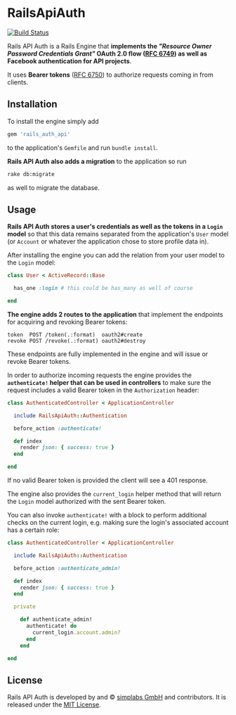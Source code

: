 # RailsApiAuth

[![Build Status](https://travis-ci.org/simplabs/rails_api_auth.svg)](https://travis-ci.org/simplabs/rails_api_auth)

Rails API Auth is a Rails Engine that __implements the _"Resource Owner
Password Credentials Grant"_ OAuth 2.0 flow
([RFC 6749](http://tools.ietf.org/html/rfc6749#section-4.3)) as well as
Facebook authentication for API projects__.

It uses __Bearer tokens__ ([RFC 6750](http://tools.ietf.org/html/rfc6750)) to
authorize requests coming in from clients.

## Installation

To install the engine simply add

```ruby
gem 'rails_auth_api'
```

to the application's `Gemfile` and run `bundle install`.

__Rails API Auth also adds a migration__ to the application so run

```bash
rake db:migrate
```

as well to migrate the database.

## Usage

__Rails API Auth stores a user's credentials as well as the tokens in a `Login`
model__ so that this data remains separated from the application's `User` model
(or `Account` or whatever the application chose to store profile data in).

After installing the engine you can add the relation from your user model to
the `Login` model:

```ruby
class User < ActiveRecord::Base

  has_one :login # this could be has_many as well of course

end
```

__The engine adds 2 routes to the application__ that implement the endpoints
for acquiring and revoking Bearer tokens:

```
token  POST /token(.:format)  oauth2#create
revoke POST /revoke(.:format) oauth2#destroy
```

These endpoints are fully implemented in the engine and will issue or revoke
Bearer tokens.

In order to authorize incoming requests the engine provides the
__`authenticate!` helper that can be used in controllers__ to make sure the
request includes a valid Bearer token in the `Authorization` header:

```ruby
class AuthenticatedController < ApplicationController

  include RailsApiAuth::Authentication

  before_action :authenticate!

  def index
    render json: { success: true }
  end

end

```

If no valid Bearer token is provided the client will see a 401 response.

The engine also provides the `current_login` helper method that will return the
`Login` model authorized with the sent Bearer token.

You can also invoke `authenticate!` with a block to perform additional checks
on the current login, e.g. making sure the login's associated account has a
certain role:

```ruby
class AuthenticatedController < ApplicationController

  include RailsApiAuth::Authentication

  before_action :authenticate_admin!

  def index
    render json: { success: true }
  end

  private

    def authenticate_admin!
      authenticate! do
        current_login.account.admin?
      end
    end

end

```

## License

Rails API Auth is developed by and &copy;
[simplabs GmbH](http://simplabs.com) and contributors. It is released under the
[MIT License](https://github.com/simplabs/ember-simple-auth/blob/master/LICENSE).
